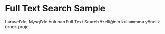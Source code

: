 # Full Text Search Sample

Laravel'de, Mysql'de bulunan Full Text Search özelliğinin kullanımına yönelik örnek proje.
